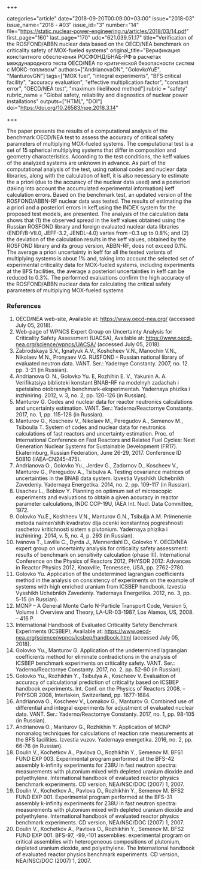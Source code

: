 +++

categories="article"
date="2018-09-20T00:09:00+03:00"
issue="2018-03"
issue_name="2018 - #03"
issue_id="3"
number="14"
file="https://static.nuclear-power-engineering.ru/articles/2018/03/14.pdf"
first_page="160"
last_page="170"
udc="621.039.51.17"
title="Verification of the ROSFOND/ABBN nuclear data based on the OECD/NEA benchmark on criticality safety of MOX-fueled systems"
original_title="Верификация константного обеспечения РОСФОНД/БНАБ-РФ в расчетах международного теста OECD/NEA по критической безопасности систем с МОКС-топливом"
authors=["AndrianovaON", "GolovkoYuE", "ManturovGN"]
tags=["MOX fuel", "integral experiments", "BFS critical facility", "accuracy evaluation", "effective multiplication factor", "constant error", "OECD/NEA test", "maximum likelihood method"]
rubric = "safety"
rubric_name = "Global safety, reliability and diagnostics of nuclear power installations"
outputs=["HTML", "DOI"]
doi="https://doi.org/10.26583/npe.2018.3.14"

+++

The paper presents the results of a computational analysis of the benchmark OECD/NEA test to assess the accuracy of critical safety parameters of multiplying MOX-fueled systems. The computational test is a set of 15 spherical multiplying systems that differ in composition and geometry characteristics. According to the test conditions, the keff values of the analyzed systems are unknown in advance. As part of the computational analysis of the test, using national codes and nuclear data libraries, along with the calculation of keff, it is also necessary to estimate the a priori (due to the accuracy of the nuclear data used) and a posteriori (taking into account the accumulated experimental information) keff calculation errors. Based on the benchmark test, an updated version of the ROSFOND/ABBN-RF nuclear data was tested. The results of estimating the a priori and a posteriori errors in keff,using the INDEX system for the proposed test models, are presented. The analysis of the calculation data shows that (1) the observed spread in the keff values obtained using the Russian ROSFOND library and foreign evaluated nuclear data libraries (ENDF/B-VII.0, JEFF-3.2, JENDL-4.0) varies from –0.3 up to 0.8%; and (2) the deviation of the calculation results in the keff values, obtained by the ROSFOND library and its group version, ABBN-RF, does not exceed 0.1%. The average a priori uncertainty in keff for all the tested variants of multiplying systems is about 1% and, taking into account the selected set of experimental criticality data for MOX-fueled systems, including experiments at the BFS facilities, the average a posteriori uncertainties in keff can be reduced to 0.3%. The performed evaluations confirm the high accuracy of the ROSFOND/ABBN nuclear data for calculating the critical safety parameters of multiplying MOX-fueled systems

### References

1. OECD/NEA web-site, Available at: https://www.oecd-nea.org/ (accessed July 05, 2018).
2. Web-page of WPNCS Expert Group on Uncertainty Analysis for Criticality Safety Assessment (UACSA), Available at: https://www.oecd-nea.org/science/wpncs/UACSA/ (accessed July 05, 2018).
3. Zabrodskaya S.V., Ignatyuk A.V., Koshcheev V.N., Manochin V.N., Nikolaev M.N., Pronyaev V.G. RUSFOND – Russian national library of evaluated neutron data. VANT. Ser.: Yadernye Constanty. 2007, no. 12. pp. 3-21 (in Russian).
4. Andrianova O. N., Golovko Yu. E, Rozhihin E. V., Yakunin A. A. Verifikatsiya biblioteki konstant BNAB-RF na modelnyh zadachah i spetsialno otobrannyh benchmark-eksperimentah. Yadernaya phizika i inzhiniring. 2012, v. 3, no. 2, pp. 120-126 (in Russian).
5. Manturov G. Codes and nuclear data for reactor neutronics calculations and uncertainty estimation. VANT. Ser.: Yaderno/Reactornye Constanty. 2017, no. 1, pp. 115-128 (in Russian).
6. Manturov G., Koscheev V., Nikolaev M., Peregudov A., Semenov M., Tsiboulia T. System of codes and nuclear data for neutronics calculations of fast reactors and uncertainty estimation. Proc. of International Conference on Fast Reactors and Related Fuel Cycles: Next Generation Nuclear Systems for Sustainable Development (FR17). Ekaterinburg, Russian Federation, June 26-29, 2017. Conference ID 50810 (IAEA-CN245-475).
7. Andrianova O., Golovko Yu., Jerdev G., Zadornov D., Koscheev V., Manturov G., Peregudov A., Tsibulva A. Testing covariance matrices of uncertainties in the BNAB data system. Izvestia Vysshikh Uchebnikh Zavedeniy. Yadernaya Energetika. 2014, no. 2, pp. 109-117 (in Russian).
8. Usachev L., Bobkov Y. Planning on optimum set of microscopic experiments and evaluations to obtain a given accuracy in reactor parameter calculations, INDC CCP-19U, IAEA Int. Nucl. Data Committee, 1972.
9. Golovko Yu.E., Koshheev V.N., Manturov G.N., Tsibulja A.M. Primenenie metoda naimen’shih kvadratov dlja ocenki konstantnoj pogreshnosti raschetov kritichnosti sistem s plutonium. Yadernaya phizika i inzhiniring. 2014, v. 5, no. 4, p. 293 (in Russian).
10. Ivanova T., Laville C., Dyrda J., Mennerdahl D., Golovko Y. OECD/NEA expert group on uncertainty analysis for criticality safety assessment: results of benchmark on sensitivity calculation (phase III). International Conference on the Physics of Reactors 2012, PHYSOR 2012: Advances in Reactor Physics 2012, Knoxville, Tennessee, USA, pp. 2762-2780.
11. Golovko Yu. Application of the undetermined lagrangian coefficients method in the analysis on consistency of experiments on the example of systems with high enriched uranium from ICSBEP handbook. Izvestia Vysshikh Uchebnikh Zavedeniy. Yadernaya Energetika. 2012, no. 3, pp. 5-15 (in Russian).
12. MCNP – A General Monte Carlo N-Particle Transport Code, Version 5, Volume I: Overview and Theory, LA-UR-03-1987, Los Alamos, US, 2008. – 416 P.
13. International Handbook of Evaluated Criticality Safety Benchmark Experiments (ICSBEP), Available at: https://www.oecd-nea.org/science/wpncs/icsbep/handbook.html (accessed July 05, 2018).
14. Golovko Yu., Manturov G. Application of the undetermined lagrangian coefficients method for eliminate contradictions in the analysis of ICSBEP benchmark experiments on criticality safety. VANT. Ser.: Yaderno/Reactornye Constanty. 2017, no. 2. pp. 52-60 (in Russian).
15. Golovko Yu., Rozhikhin Y., Tsibulya A., Koscheev V. Evaluation of accuracy of calculational prediction of criticality based on ICSBEP handbook experiments. Int. Conf. on the Physics of Reactors 2008. – PHYSOR 2008, Interlaken, Switzerland, pp. 1677-1684.
16. Andrianova O., Koscheev V., Lomakov G., Manturov G. Combined use of differential and integral experiments for adjustment of evaluated nuclear data. VANT. Ser.: Yaderno/Reactornye Constanty. 2017, no. 1, pp. 98-105 (in Russian).
17. Andrianova O., Manturov G., Rozhikhin Y. Application of MCNP nonanalog techniques for calculations of reaction rate measurements at the BFS facilities. Izvestia vuzov. Yadernaya energetika. 2016, no. 2, pp. 66-76 (in Russian).
18. Doulin V., Kochetkov A., Pavlova O., Rozhikhin Y., Semenov M. BFS1 FUND EXP 003. Experimental program performed at the BFS-42 assembly k-infinity experiments for 238U in fast neutron spectra: measurements with plutonium mixed with depleted uranium dioxide and polyethylene. International handbook of evaluated reactor physics benchmark experiments. CD version, NEA/NSC/DOC (2007) 1, 2007.
19. Doulin V., Kochetkov A., Pavlova O., Rozhikhin Y., Semenov M. BFS2 FUND EXP 001. Experimental program performed at the BFS-31 assembly k-infinity experiments for 238U in fast neutron spectra: measurements with plutonium mixed with depleted uranium dioxide and polyethylene. International handbook of evaluated reactor physics benchmark experiments. CD version, NEA/NSC/DOC (2007) 1, 2007.
20. Doulin V., Kochetkov A., Pavlova O., Rozhikhin Y., Semenov M. BFS2 FUND EXP 001. BFS-97, -99,-101 assemblies: experimental program on critical assemblies with heterogeneous compositions of plutonium, depleted uranium dioxide, and polyethylene. The International handbook of evaluated reactor physics benchmark experiments. CD version, NEA/NSC/DOC (2007) 1, 2007.